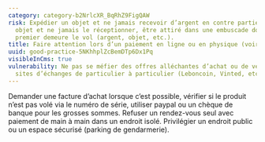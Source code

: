 ```yaml
---
category: category-b2NrlcXR_BqRhZ9FigQAW
risk: Expédier un objet et ne jamais recevoir d’argent en contre partie, acheter un
  objet et ne jamais le réceptionner, être attiré dans une embuscade dont le motif
  premier demeure le vol (argent, objet, etc.).
title: Faire attention lors d’un paiement en ligne ou en physique (voir recommandations).
uuid: good-practice-5NKhhplZcBemDTp6Dx1Pq
visibleInCms: true
vulnerability: Ne pas se méfier des offres alléchantes d’achat ou de vente sur les
  sites d’échanges de particulier à particulier (Leboncoin, Vinted, etc.).
---
```


Demander une facture d’achat lorsque c’est possible, vérifier si le produit n’est pas volé via le numéro de série, utiliser paypal ou un chèque de banque pour les grosses sommes. Refuser un rendez-vous seul avec paiement de main à main dans un endroit isolé. Privilégier un endroit public ou un espace sécurisé (parking de gendarmerie).